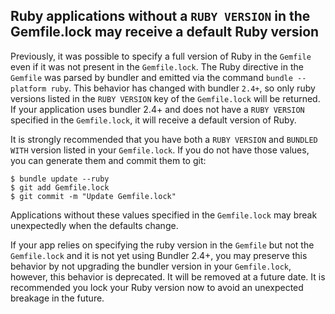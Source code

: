 ## Ruby applications without a `RUBY VERSION` in the Gemfile.lock may receive a default Ruby version

Previously, it was possible to specify a full version of Ruby in the `Gemfile` even if it was not present in the `Gemfile.lock`. The Ruby directive in the `Gemfile` was parsed by bundler and emitted via the command `bundle --platform ruby`. This behavior has changed with bundler `2.4+`, so only ruby versions listed in the `RUBY VERSION` key of the `Gemfile.lock` will be returned. If your application uses bundler 2.4+ and does not have a `RUBY VERSION` specified in the `Gemfile.lock`, it will receive a default version of Ruby.

It is strongly recommended that you have both a `RUBY VERSION` and `BUNDLED WITH` version listed in your `Gemfile.lock`. If you do not have those values, you can generate them and commit them to git:

```
$ bundle update --ruby
$ git add Gemfile.lock
$ git commit -m "Update Gemfile.lock"
```

Applications without these values specified in the `Gemfile.lock` may break unexpectedly when the defaults change.

If your app relies on specifying the ruby version in the `Gemfile` but not the `Gemfile.lock` and it is not yet using Bundler 2.4+, you may preserve this behavior by not upgrading the bundler version in your `Gemfile.lock`, however, this behavior is deprecated. It will be removed at a future date. It is recommended you lock your Ruby version now to avoid an unexpected breakage in the future.
